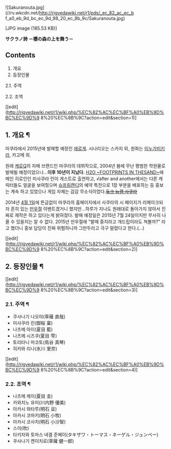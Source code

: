 ![Sakuranouta.jpg](//rv.wkcdn.net/http://rigvedawiki.net/r1/pds/_ec_82_ac_ec_b
f_a0_eb_9d_bc_ec_9d_98_20_ec_8b_9c/Sakuranouta.jpg)

[JPG image (185.53 KB)]

  
**サクラノ詩 －櫻の森の上を舞う－**

## Contents

    

1. 개요 
2. 등장인물 
    

2.1. 주역

2.2. 조역

[[edit](http://rigvedawiki.net/r1/wiki.php/%EC%82%AC%EC%BF%A0%EB%9D%BC%EC%9D%9
8%20%EC%8B%9C?action=edit&section=1)]

## 1. 개요 ¶

  
마쿠라에서 2015년에 발매할 예정인 [에로게](%EC%97%90%EB%A1%9C%EA%B2%8C.md). 시나리오는 스카지 외,
원화는 [이누가미키라](%EC%9D%B4%EB%88%84%EA%B0%80%EB%AF%B8%20%ED%82%A4%EB%9D%BC.md), 카고메 외.

  

원래 [케로Q](%EC%BC%80%EB%A1%9CQ.md)의 자매 브랜드인 마쿠라의 데뷔작으로, 2004년 봄에 무난 평범한 학원물로
발매될 예정이었으나...**이후 10년이 지났다.** [H2O ~FOOTPRINTS IN THESAND~](H2O%20%7EFOOTPRINTS%20IN%20THE%20SAND%7E.md)에 메인 히로인인 미사쿠라 린이 게스트로
출연하고, √after and another에서는 다른 캐릭터들도 얼굴을 보여줬으며 [슈프림캔디](%EC%8A%88%ED%94%84%EB%A6%BC%20%EC%BA%94%EB%94%94.md)의 예약 특전으로 1장 부분을
배포하는 등 홍보는 계속 하고 있었으나 게임 자체는 감감 무소식이었다.<del>[듀크 뉴캠 사쿠라](%EB%93%80%ED%81%AC%20%EB%89%B4%EC%BA%A0%20%ED%8F%AC%EC%97%90%EB%B2%84.md)</del>

  

2014년 [4월 1일](4%EC%9B%94%201%EC%9D%BC.md)에 뜬금없이 마쿠라의 홈페이지에서 사쿠라의 시 페이지가
리메이크되자 흔히 있는 [만우절](%EB%A7%8C%EC%9A%B0%EC%A0%88.md) 이벤트겠거니 했지만...하루가 지나도
원래대로 돌아가지 않아서 진짜로 제작은 하고 있다는게 밝혀졌다. 발매 예정일은 2015년 7월 24일이지만 무사히 나올 수 있을지는 알 수
없다. 2015년 만우절에 "발매 중지라고 개드립이라도 쳐볼까?" 라고 했더니 홍보 담당이 진짜 위험하니까 그만두라고 극구 말렸다고
한다.(…)

  

[[edit](http://rigvedawiki.net/r1/wiki.php/%EC%82%AC%EC%BF%A0%EB%9D%BC%EC%9D%9
8%20%EC%8B%9C?action=edit&section=2)]

## 2. 등장인물 ¶

[[edit](http://rigvedawiki.net/r1/wiki.php/%EC%82%AC%EC%BF%A0%EB%9D%BC%EC%9D%9
8%20%EC%8B%9C?action=edit&section=3)]

### 2.1. 주역 ¶

  * 쿠사나기 나오야(草薙 直哉)
  * 미사쿠라 린(御桜 稟)
  * 나츠메 아이(夏目 藍)
  * 나츠메 시즈쿠(夏目 雫）
  * 토리타니 마코토(鳥谷 真琴)
  * 히카와 리나(氷川 里奈)  

[[edit](http://rigvedawiki.net/r1/wiki.php/%EC%82%AC%EC%BF%A0%EB%9D%BC%EC%9D%9
8%20%EC%8B%9C?action=edit&section=4)]

### 2.2. 조역 ¶

  * 나츠메 케이(夏目 圭)
  * 카와치노 유미(川内野 優美)
  * 아카시 와타루(明石 亘)
  * 아카시 코마키(明石 小牧)
  * 아카시 코사치(明石 小沙智)
  * 스이(吹)
  * 타키자와 토마스 네겔 준페이(タキザワ・トーマス・ネーゲル・ジュンペー)
  * 쿠사나기 켄이치로(草薙 健一郎)

